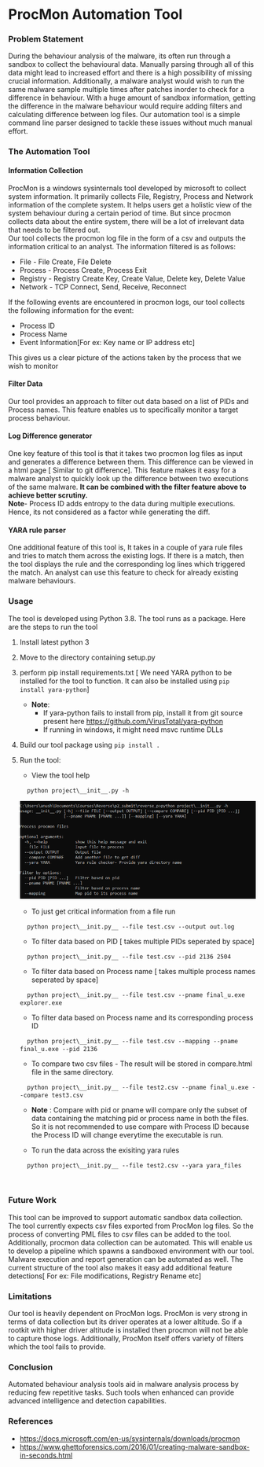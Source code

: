 # ProcMon Automation Tool 

### Problem Statement
During the behaviour analysis of the malware, its often run through a sandbox to collect the behavioural data. Manually parsing through all of this data might lead to increased effort and there is a high possibility of missing crucial information.
Additionally, a malware analyst would wish to run the same malware sample multiple times after patches inorder to check for a difference in behaviour. With a huge amount of sandbox information, getting the difference in the malware behaviour would require adding filters and calculating difference between log files. Our automation tool is a simple command line parser designed to tackle these issues without much manual effort.

### The Automation Tool
#### Information Collection
ProcMon is a windows sysinternals tool developed by microsoft to collect system information. It primarily collects File, Registry, Process and Network information of the complete system. It helps users get a holistic view of the system behaviour during a certain period of time. But since procmon collects data about the entire system, there will be a lot of irrelevant data that needs to be filtered out.<br/>
Our tool collects the procmon log file in the form of a csv and outputs the information critical to an analyst.
The information filtered is as follows: <br/>
* File - File Create, File Delete
* Process - Process Create, Process Exit
* Registry - Registry Create Key, Create Value, Delete key, Delete Value 
* Network - TCP Connect, Send, Receive, Reconnect 
<!-- end of the list -->
If the following events are encountered in procmon logs, our tool collects the following information for the event:<br/>
* Process ID <br/>
* Process Name <br/>
* Event Information[For ex: Key name or IP address etc]<br/>
<!-- end of the list -->
This gives us a clear picture of the actions taken by the process that we wish to monitor 
<br/>

#### Filter Data 
Our tool provides an approach to filter out data based on a list of PIDs and Process names. This feature enables us to specifically monitor a target process behaviour.

#### Log Difference generator
One key feature of this tool is that it takes two procmon log files as input and generates a difference between them. This difference can be viewed in a html page [ Similar to git difference]. This feature makes it easy for a malware analyst to quickly look up the difference between two executions of the same malware. **It can be combined with the filter feature above to achieve better scrutiny.**<br/>
**Note**- Process ID adds entropy to the data during multiple executions. Hence, its not considered as a factor while generating the diff.

#### YARA rule parser
One additional feature of this tool is, It takes in a couple of yara rule files and tries to match them across the existing logs. If there is a match, then the tool displays the rule and the corresponding log lines which triggered the match. An analyst can use this feature to check for already existing malware behaviours.

### Usage

The tool is developed using Python 3.8. The tool runs as a package. Here are the steps to run the tool 

1. Install latest python 3
2. Move to the directory containing setup.py
3. perform pip install requirements.txt [ We need YARA python to be installed for the tool to function. It can also be installed using ```pip install yara-python```]
    * **Note**:
        * If yara-python fails to install from pip, install it from git source present here https://github.com/VirusTotal/yara-python
        * If running in windows, it might need msvc runtime DLLs
4. Build our tool package using ```pip install .```
5. Run the tool: 
    * View the tool help
    ```
      python project\__init__.py -h 
    ```
    ![](pic1.PNG)
    * To just get critical information from a file run<br/>
    ```
      python project\__init.py__ --file test.csv --output out.log
   ```
    * To filter data based on PID [ takes multiple PIDs seperated by space]<br/>
    ```
      python project\__init.py__ --file test.csv --pid 2136 2504
    ```
    * To filter data based on Process name [ takes multiple process names seperated by space]<br/>
    ```
      python project\__init.py__ --file test.csv --pname final_u.exe explorer.exe
   ```
   
    * To filter data based on Process name and its corresponding process ID<br/>
    ```
      python project\__init.py__ --file test.csv --mapping --pname final_u.exe --pid 2136
   ```
   
    * To compare two csv files - The result will be stored in compare.html file in the same directory. <br/>
    ```
      python project\__init.py__ --file test2.csv --pname final_u.exe --compare test3.csv
   ```
    * **Note** : Compare with pid or pname will compare only the subset of data containing the matching pid or process name in both the files. So it is not recommended to use compare with Process ID because the Process ID will change everytime the executable is run.
    
    * To run the data across the exisiting yara rules 
    ```
      python project\__init.py__ --file test2.csv --yara yara_files
    ```
<br/>
   
### Future Work
This tool can be improved to support automatic sandbox data collection. The tool currently expects csv files exported from ProcMon log files. So the process of converting PML files to csv files can be added to the tool. Additionally, procmon data collection can be automated. This will enable us to develop a pipeline which spawns a sandboxed environment with our tool. Malware execution and report generation can be automated as well.
The current structure of the tool also makes it easy add additional feature detections[ For ex: File modifications, Registry Rename etc]


### Limitations
Our tool is heavily dependent on ProcMon logs. ProcMon is very strong in terms of data collection but its driver operates at a lower altitude. So if a rootkit with higher driver altitude is installed then procmon will not be able to capture those logs. Additionally, ProcMon itself offers variety of filters which the tool fails to provide.

### Conclusion
Automated behaviour analysis tools aid  in malware analysis process by reducing few repetitive tasks. Such tools when enhanced can provide advanced intelligence and detection capabilities.

### References
* https://docs.microsoft.com/en-us/sysinternals/downloads/procmon
* https://www.ghettoforensics.com/2016/01/creating-malware-sandbox-in-seconds.html



